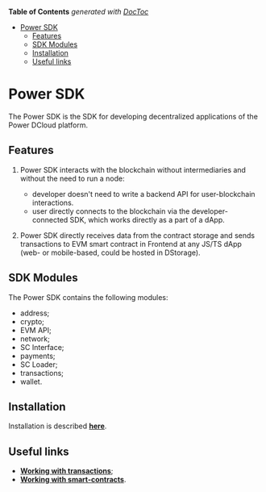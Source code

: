 <!-- START doctoc generated TOC please keep comment here to allow auto update -->
<!-- DON'T EDIT THIS SECTION, INSTEAD RE-RUN doctoc TO UPDATE -->
**Table of Contents**  *generated with [DocToc](https://github.com/thlorenz/doctoc)*

- [Power SDK](#power-sdk)
  - [Features](#features)
  - [SDK Modules](#sdk-modules)
  - [Installation](#installation)
  - [Useful links](#useful-links)

<!-- END doctoc generated TOC please keep comment here to allow auto update -->

# Power SDK

<!-- start DOCTOC -->
<!-- end DOCTOC -->

The Power SDK is the SDK for developing decentralized applications of the Power DCloud platform.

## Features

1. Power SDK interacts with the blockchain without intermediaries and without the need to run a node:

    - developer doesn't need to write a backend API for user-blockchain interactions.
    - user directly connects to the blockchain via the developer-connected SDK, which works directly as a part of a dApp.

2. Power SDK directly receives data from the contract storage and sends transactions to EVM smart contract in Frontend at any JS/TS dApp (web- or mobile-based, could be hosted in DStorage).

## SDK Modules

The Power SDK contains the following modules:

- address;
- crypto;
- EVM API;
- network;
- SC Interface;
- payments;
- SC Loader;
- transactions;
- wallet.

## Installation

Installation is described [**here**](02-sdk-installation.md).

## Useful links

- [**Working with transactions**](development/transactions/01-intro.md);
- [**Working with smart-contracts**](development/smart-contracts/01-intro.md).